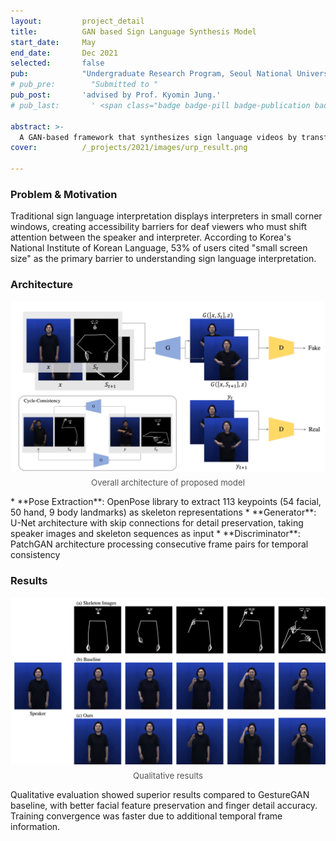 ```yaml
---
layout:         project_detail
title:          GAN based Sign Language Synthesis Model
start_date:     May
end_date:       Dec 2021
selected:       false
pub:            "Undergraduate Research Program, Seoul National University."
# pub_pre:        "Submitted to "
pub_post:       'advised by Prof. Kyomin Jung.'
# pub_last:       ' <span class="badge badge-pill badge-publication badge-success">Commercialized</span>'

abstract: >-
  A GAN-based framework that synthesizes sign language videos by transferring interpreter motions to speakers while preserving identity and facial expressions, enhancing accessibility for deaf audiences.
cover:          /_projects/2021/images/urp_result.png

---
```


### Problem & Motivation
Traditional sign language interpretation displays interpreters in small corner windows, creating accessibility barriers for deaf viewers who must shift attention between the speaker and interpreter. According to Korea's National Institute of Korean Language, 53% of users cited "small screen size" as the primary barrier to understanding sign language interpretation.


### Architecture
<div style="margin:1em 0; text-align:center;">
<img src = "images/urp_architecture.png" width=600>
<p style="color:#555; font-size:0.95em; margin-top:0.5em;">
Overall architecture of proposed model
</p>
</div>
* **Pose Extraction**: OpenPose library to extract 113 keypoints (54 facial, 50 hand, 9 body landmarks) as skeleton representations
* **Generator**: U-Net architecture with skip connections for detail preservation, taking speaker images and skeleton sequences as input
* **Discriminator**: PatchGAN architecture processing consecutive frame pairs for temporal consistency

### Results
<div style="margin:1em 0; text-align:center;">
<img src = "images/urp_result.png" width=600>
<p style="color:#555; font-size:0.95em; margin-top:0.5em;">
Qualitative results</p>
</div>
Qualitative evaluation showed superior results compared to GestureGAN baseline, with better facial feature preservation and finger detail accuracy. Training convergence was faster due to additional temporal frame information.